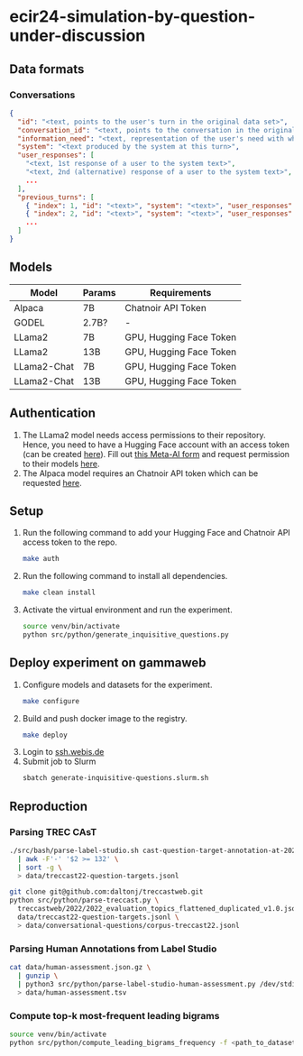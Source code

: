 # ecir24-simulation-by-question-under-discussion

## Data formats

### Conversations

```json lines
{
  "id": "<text, points to the user's turn in the original data set>",
  "conversation_id": "<text, points to the conversation in the original data set>",
  "information_need": "<text, representation of the user's need with which they started the conversation>",
  "system": "<text produced by the system at this turn>",
  "user_responses": [
    "<text, 1st response of a user to the system text>",
    "<text, 2nd (alternative) response of a user to the system text>",
    ...
  ],
  "previous_turns": [
    { "index": 1, "id": "<text>", "system": "<text>", "user_responses": ["<text>" ,"<text>" ] },
    { "index": 2, "id": "<text>", "system": "<text>", "user_responses": ["<text>" ,"<text>" ] },
    ...
  ]
}
```

## Models

| Model       | Params | Requirements            |
|-------------|--------|-------------------------|
| Alpaca      | 7B     | Chatnoir API Token      |
| GODEL       | 2.7B?  | -                       |
| LLama2      | 7B     | GPU, Hugging Face Token | 
| LLama2      | 13B    | GPU, Hugging Face Token | 
| LLama2-Chat | 7B     | GPU, Hugging Face Token | 
| LLama2-Chat | 13B    | GPU, Hugging Face Token |  

## Authentication

1. The LLama2 model needs access permissions to their repository.
   Hence, you need to have a Hugging Face account with an access token (can be
   created [here](https://huggingface.co/settings/tokens)).
   Fill out [this Meta-AI form](https://ai.meta.com/resources/models-and-libraries/llama-downloads/) and request
   permission
   to their models [here](https://huggingface.co/meta-llama/Llama-2-7b-hf).
2. The Alpaca model requires an Chatnoir API token which can be requested [here](https://www.chatnoir.eu/apikey).

## Setup

1. Run the following command to add your Hugging Face and Chatnoir API access token to the repo.
    ```bash
    make auth
    ```
2. Run the following command to install all dependencies.
   ```bash
   make clean install
   ```
3. Activate the virtual environment and run the experiment.
   ```bash
   source venv/bin/activate
   python src/python/generate_inquisitive_questions.py
   ```

## Deploy experiment on gammaweb

1. Configure models and datasets for the experiment.
   ```bash
   make configure
   ```
2. Build and push docker image to the registry.
   ```bash
   make deploy
   ```
3. Login to [ssh.webis.de]()
4. Submit job to Slurm
   ```bash
   sbatch generate-inquisitive-questions.slurm.sh
   ```

## Reproduction

### Parsing TREC CAsT

```bash
./src/bash/parse-label-studio.sh cast-question-target-annotation-at-2023-09-17-22-04-f5e8d8a3.json \
  | awk -F'-' '$2 >= 132' \
  | sort -g \
  > data/treccast22-question-targets.jsonl

git clone git@github.com:daltonj/treccastweb.git
python src/python/parse-treccast.py \
  treccastweb/2022/2022_evaluation_topics_flattened_duplicated_v1.0.json \
  data/treccast22-question-targets.jsonl \
  > data/conversational-questions/corpus-treccast22.jsonl 
```

### Parsing Human Annotations from Label Studio

```bash
cat data/human-assessment.json.gz \
  | gunzip \
  | python3 src/python/parse-label-studio-human-assessment.py /dev/stdin \
  > data/human-assessment.tsv
```

### Compute top-k most-frequent leading bigrams

```bash
source venv/bin/activate
python src/python/compute_leading_bigrams_frequency -f <path_to_dataset> -k <number_of_k>
```

